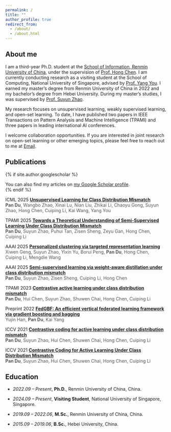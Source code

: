 ```yaml
---
permalink: /
title: ""
author_profile: true
redirect_from: 
  - /about/
  - /about.html
---
```





<h2 id="about me">About me</h2>

I am a third-year Ph.D. student at the [School of Information, Renmin University of China](http://info.ruc.edu.cn/), under the supervision of [Prof. Hong Chen](https://scholar.google.com/citations?user=FJVLD1oAAAAJ&hl=en). I am currently conducting research as a visiting student at the School of Computing, National University of Singapore, advised by [Prof. Yang You](https://scholar.google.com/citations?user=jF4dPZwAAAAJ&hl=en). I earned my master’s degree from Renmin University of China in 2022 and my bachelor’s degree from Hebei University. During my master’s studies, I was supervised by [Prof. Suyun Zhao](https://scholar.google.com/citations?hl=en&user=Nbvw280AAAAJ&view_op=list_works&sortby=pubdate).

My research focuses on unsupervised learning, weakly supervised learning, and open-set learning. To date, I have published two papers in IEEE Transactions on Pattern Analysis and Machine Intelligence (TPAMI) and three papers in leading international AI conferences.

I welcome collaboration opportunities. If you are interested in joint research on open-set learning or other emerging topics, please feel free to reach out to me at [Email](mailto:du_pan@163.com).


<h2 id="publications">Publications</h2>

{% if site.author.googlescholar %}
  <div class="wordwrap">You can also find my articles on <a href="{{site.author.googlescholar}}">my Google Scholar profile</a>.</div>
{% endif %}

<p>
  <span class="pub-badge">
    <span class="badge-conference">ICML</span>
    <span class="badge-year">2025</span>
  </span>
  <strong>
    <a href="https://arxiv.org/abs/2505.06948" target="_blank" style="color:inherit;">
      Unsupervised Learning for Class Distribution Mismatch
    </a>
  </strong><br>
  <span style="color:#555;">
    <strong>Pan Du</strong>, Wangbo Zhao, Xinai Lu, Nian Liu, Zhikai Li, Chaoyu Gong, Suyun Zhao, Hong Chen, Cuiping Li, Kai Wang, Yang You
  </span><br>
</p>

<p>
  <span class="pub-badge">
    <span class="badge-conference">TPAMI</span>
    <span class="badge-year">2025</span>
  </span>
  <strong>
    <a href="https://ieeexplore.ieee.org/abstract/document/10904322" target="_blank" style="color:inherit;">
      Towards a Theoretical Understanding of Semi-Supervised Learning Under Class Distribution Mismatch
    </a>
  </strong><br>
  <span style="color:#555;">
    <strong>Pan Du</strong>, Suyun Zhao, Puhui Tan, Zisen Sheng, Zeyu Gan, Hong Chen, Cuiping Li
  </span><br>
</p>


<p>
  <span class="pub-badge">
    <span class="badge-conference">AAAI</span>
    <span class="badge-year">2025</span>
  </span>
  <strong>
    <a href="https://scholar.google.com/scholar?oi=bibs&cluster=4459095609652082559&btnI=1&hl=en" target="_blank" style="color:inherit;">
      Personalized clustering via targeted representation learning
    </a>
  </strong><br>
  <span style="color:#555;">
    Xiwen Geng, Suyun Zhao, Yixin Yu, Borui Peng, <strong>Pan Du</strong>, Hong Chen, Cuiping Li, Mengdie Wang
  </span><br>
</p>

<p>
  <span class="pub-badge">
    <span class="badge-conference">AAAI</span>
    <span class="badge-year">2025</span>
  </span>
  <strong>
    <a href="https://scholar.google.com/scholar?oi=bibs&cluster=5429120384884076280&btnI=1&hl=en" target="_blank" style="color:inherit;">
      Semi-supervised learning via weight-aware distillation under class distribution mismatch
    </a>
  </strong><br>
  <span style="color:#555;">
    <strong>Pan Du</strong>, Suyun Zhao, Zisen Sheng, Cuiping Li, Hong Chen
  </span><br>
</p>

<p>
  <span class="pub-badge">
    <span class="badge-conference">TPAMI</span>
    <span class="badge-year">2023</span>
  </span>
  <strong>
    <a href="https://scholar.google.com/scholar?oi=bibs&cluster=1205663081670476871&btnI=1&hl=en" target="_blank" style="color:inherit;">
      Contrastive active learning under class distribution mismatch
    </a>
  </strong><br>
  <span style="color:#555;">
    <strong>Pan Du</strong>, Hui Chen, Suyun Zhao, Shuwen Chai, Hong Chen, Cuiping Li
  </span><br>
</p>

<p>
  <span class="pub-badge">
    <span class="badge-conference">Preprint</span>
    <span class="badge-year">2022</span>
  </span>
  <strong>
    <a href="https://scholar.google.com/scholar?oi=bibs&cluster=18331915255211482416&btnI=1&hl=en" target="_blank" style="color:inherit;">
      FedGBF: An efficient vertical federated learning framework via gradient boosting and bagging
    </a>
  </strong><br>
  <span style="color:#555;">
    Yujin Han, <strong>Pan Du</strong>, Kai Yang
  </span><br>
</p>

<p>
  <span class="pub-badge">
    <span class="badge-conference">ICCV</span>
    <span class="badge-year">2021</span>
  </span>
  <strong>
    <a href="https://scholar.google.com/scholar?oi=bibs&cluster=16967265628178332520&btnI=1&hl=en" target="_blank" style="color:inherit;">
      Contrastive coding for active learning under class distribution mismatch
    </a>
  </strong><br>
  <span style="color:#555;">
    <strong>Pan Du</strong>, Suyun Zhao, Hui Chen, Shuwen Chai, Hong Chen, Cuiping Li
  </span><br>
</p>







<p>
  <span class="pub-badge">
    <span class="badge-conference">ICCV</span>
    <span class="badge-year">2021</span>
  </span>
  <strong>
    <a href="https://openaccess.thecvf.com/content/ICCV2021/html/Du_Contrastive_Coding_for_Active_Learning_Under_Class_Distribution_Mismatch_ICCV_2021_paper.html" target="_blank" style="color:inherit;">
      Contrastive Coding for Active Learning Under Class Distribution Mismatch
    </a>
  </strong><br>
  <span style="color:#555;">
    <strong>Pan Du</strong>, Suyun Zhao, Hui Chen, Shuwen Chai, Hong Chen, Cuiping Li
  </span><br>
</p>



<h2 id="education">Education</h2>

- *2022.09 – Present*, **Ph.D.**, Renmin University of China, China. 

- *2024.09 – Present*, **Visiting Student**, National University of Singapore, Singapore.

- *2019.09 – 2022.06*, **M.Sc.**, Renmin University of China, China.

- *2015.09 – 2019.06*, **B.Sc.**, Hebei University, China.



